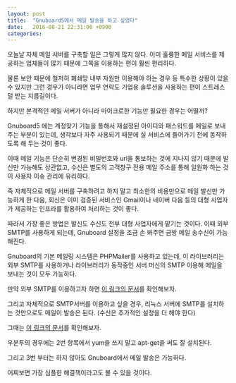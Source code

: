 ```yaml
---
layout: post
title:  "Gnuboard5에서 메일 발송을 하고 싶었다"
date:   2016-08-21 22:31:00 +0900
categories:
---
```

오늘날 자체 메일 서버를 구축할 일은 그렇게 많지 않다. 이미 훌륭한 메일 서비스를 제공하는 업체들이 많기 때문에 그쪽을 이용하는 편이 훨씬 편리하다.

물론 보안 때문에 철저히 폐쇄망 내부 자원만 이용해야 하는 경우 등 특수한 상황이 있을 수 있지만 그런 경우가 아니라면 업무 연락도 기업용 솔루션을 사용하는 편이 스트레스 덜 받는 지름길이다.

하지만 본격적인 메일 서버가 아니라 마이크로한 기능만 필요한 경우는 어떨까?

Gnuboard5 에는 계정찾기 기능을 통해서 재설정된 아이디와 패스워드를 메일로 보내주는 부분이 있는데, 생각보다 자주 사용되기 때문에 실 서비스에 들어가기 전에 동작하도록 해 두는 것이 좋다.

이때 메일 기능은 단순히 변경된 비밀번호와 url을 통보하는 것에 지나지 않기 때문에 발신만 가능해도 상관없고, 수신은 별도의 고객창구 전용 메일 주소를 통해 일원화 하는 것이 사용자 이슈 관리에 유리하다.

즉 자체적으로 메일 서버를 구축하려고 하지 말고 최소한의 비용만으로 메일 발신만 가능하게 한 다음, 회신은 이미 검증된 서비스인 Gmail이나 네이버 다음 등의 대형 사업자가 제공하는 인프라를 활용하여 처리하는 것이 좋다.

따라서 가장 좋은 방법은 발신도 수신도 전부 대형 사업자에게 맡기는 것이다. 이때 외부 SMTP를 사용하게 되는데, Gnuboard 설정을 조금 손 봐주면 금방 메일 송수신이 가능해진다.

Gnuboard의 기본 메일링 시스템은 PHPMailer를 사용하고 있는데, 이 라이브러리는 외부 SMTP를 사용하거나 라이브러리가 동작중인 서버 머신의 SMTP 이용해 메일을 보내는 것이 모두 가능하다.

만약 외부 SMTP를 이용하고자 하면 [이 링크의 문서][gnuboard-mailing-user-other]를 확인해보자.



그리고 자체적으로 SMTP서버를 이용하고 싶을 경우, 리눅스 서버에 SMTP를 설치하는 것만으로도 메일이 발송은 된다. (수신은 추가적인 설정을 더 해야 한다)

그때는 [이 링크의 문서][linux-install-smtp]를 확인해보자.

우분투의 경우에는 2번 항목에서 yum을 쓰지 말고 apt-get을 써도 잘 설치된다.

그리고 3번 부터는 하지 않아도 Gnuboard에서 메일 발송은 가능하다.

어찌보면 가장 심플한 해결책이라고도 볼 수 있을 것이다.


[gnuboard-mailing-user-other]:http://sir.kr/g5_tip/2536
[linux-install-smtp]:http://noviceany.tistory.com/48
